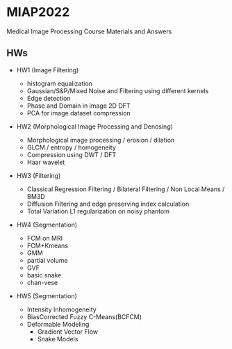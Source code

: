 # MIAP2022
Medical Image Processing Course Materials and Answers 

## HWs
+ HW1 (Image Filtering)
  + histogram equalization
  + Gaussian/S&P/Mixed Noise and Filtering using different kernels
  + Edge detection
  + Phase and Domain in image 2D DFT
  + PCA for image dataset compression

+ HW2 (Morphological Image Processing and Denosing)
  + Morphological image processing / erosion / dilation
  + GLCM / entropy / homogeneity
  + Compression using DWT / DFT
  + Haar wavelet

+ HW3 (Filtering)
  + Classical Regression Filtering / Bilateral Filtering / Non Local Means / BM3D
  + Diffusion Filtering and edge preserving index calculation
  + Total Variation L1 regularization on noisy phantom

+ HW4 (Segmentation)
  + FCM on MRI
  + FCM+Kmeans
  + GMM
  + partial volume
  + GVF
  + basic snake
  + chan-vese

+ HW5 (Segmentation)
  + Intensity Inhomogeneity
  + BiasCorrected Fuzzy C-Means(BCFCM)
  + Deformable Modeling 
    + Gradient Vector Flow
    + Snake Models
